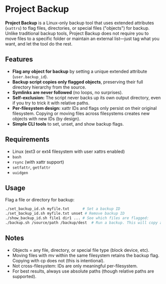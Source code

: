 # Project Backup

**Project Backup** is a Linux-only backup tool that uses extended attributes (`xattrs`) to flag files, directories, or special files ("objects") for backup.  
Unlike traditional backup tools, Project Backup does not require you to move files to a specific folder or maintain an external list—just tag what you want, and let the tool do the rest.

## Features

- **Flag any object for backup** by setting a unique extended attribute (`user.backup_id`).
- **Backup script copies only flagged objects**, preserving their full directory hierarchy from the source.
- **Symlinks are never followed** (no loops, no surprises).
- **Self-exclusion:** The script never backs up its own output directory, even if you try to trick it with relative paths.
- **Per-filesystem design:** xattr IDs and flags only persist on their original filesystem. Copying or moving files across filesystems creates new objects with new IDs (by design).
- **Simple CLI tools** to set, unset, and show backup flags.

## Requirements

- Linux (ext3 or ext4 filesystem with user xattrs enabled)
- `bash`
- `rsync` (with xattr support)
- `setfattr`, `getfattr`
- `uuidgen`

## Usage

Flag a file or directory for backup:
```bash
./set_backup_id.sh myfile.txt      # Set a backup ID
./set_backup_id.sh myfile.txt unset # Remove backup ID
./show_backup_id.sh file1 dir1 ... # See which files are flagged:
./backup.sh /source/path /backup/dest  # Run a backup. This will copy all flagged objects (and, if a directory is flagged, all its contents) into /backup/dest, preserving full source paths.
```

## Notes
- Objects = any file, directory, or special file type (block device, etc).
- Moving files with mv within the same filesystem retains the backup flag. Copying with cp does not (this is intentional).
- Not cross-filesystem: IDs are only meaningful per-filesystem.
- For best results, always use absolute paths (though relative paths are supported).



